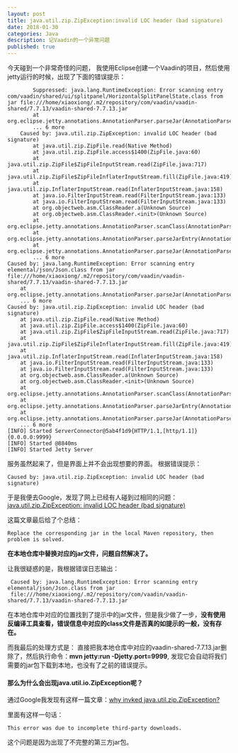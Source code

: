 ```yaml
---
layout: post
title: java.util.zip.ZipException:invalid LOC header (bad signature)
date: 2018-01-30
categories: Java
description: 记Vaadin的一个异常问题
published: true
---
```


今天碰到一个非常奇怪的问题， 我使用Eclipse创建一个Vaadin的项目，然后使用jetty运行的时候，出现了下面的错误提示：

            Suppressed: java.lang.RuntimeException: Error scanning entry com/vaadin/shared/ui/splitpanel/HorizontalSplitPanelState.class from jar file:///home/xiaoxiong/.m2/repository/com/vaadin/vaadin-shared/7.7.13/vaadin-shared-7.7.13.jar
            at org.eclipse.jetty.annotations.AnnotationParser.parseJar(AnnotationParser.java:937)
            ... 6 more
        Caused by: java.util.zip.ZipException: invalid LOC header (bad signature)
            at java.util.zip.ZipFile.read(Native Method)
            at java.util.zip.ZipFile.access$1400(ZipFile.java:60)
            at java.util.zip.ZipFile$ZipFileInputStream.read(ZipFile.java:717)
            at java.util.zip.ZipFile$ZipFileInflaterInputStream.fill(ZipFile.java:419)
            at java.util.zip.InflaterInputStream.read(InflaterInputStream.java:158)
            at java.io.FilterInputStream.read(FilterInputStream.java:133)
            at java.io.FilterInputStream.read(FilterInputStream.java:133)
            at org.objectweb.asm.ClassReader.a(Unknown Source)
            at org.objectweb.asm.ClassReader.<init>(Unknown Source)
            at org.eclipse.jetty.annotations.AnnotationParser.scanClass(AnnotationParser.java:1003)
            at org.eclipse.jetty.annotations.AnnotationParser.parseJarEntry(AnnotationParser.java:984)
            at org.eclipse.jetty.annotations.AnnotationParser.parseJar(AnnotationParser.java:933)
            ... 6 more
    Caused by: java.lang.RuntimeException: Error scanning entry elemental/json/Json.class from jar file:///home/xiaoxiong/.m2/repository/com/vaadin/vaadin-shared/7.7.13/vaadin-shared-7.7.13.jar
        at org.eclipse.jetty.annotations.AnnotationParser.parseJar(AnnotationParser.java:937)
        ... 6 more
    Caused by: java.util.zip.ZipException: invalid LOC header (bad signature)
        at java.util.zip.ZipFile.read(Native Method)
        at java.util.zip.ZipFile.access$1400(ZipFile.java:60)
        at java.util.zip.ZipFile$ZipFileInputStream.read(ZipFile.java:717)
        at java.util.zip.ZipFile$ZipFileInflaterInputStream.fill(ZipFile.java:419)
        at java.util.zip.InflaterInputStream.read(InflaterInputStream.java:158)
        at java.io.FilterInputStream.read(FilterInputStream.java:133)
        at java.io.FilterInputStream.read(FilterInputStream.java:133)
        at org.objectweb.asm.ClassReader.a(Unknown Source)
        at org.objectweb.asm.ClassReader.<init>(Unknown Source)
        at org.eclipse.jetty.annotations.AnnotationParser.scanClass(AnnotationParser.java:1003)
        at org.eclipse.jetty.annotations.AnnotationParser.parseJarEntry(AnnotationParser.java:984)
        at org.eclipse.jetty.annotations.AnnotationParser.parseJar(AnnotationParser.java:933)
        ... 6 more
    [INFO] Started ServerConnector@5ab4f1d9{HTTP/1.1,[http/1.1]}{0.0.0.0:9999}
    [INFO] Started @8840ms
    [INFO] Started Jetty Server

服务虽然起来了，但是界面上并不会出现想要的界面。 根据错误提示：

    Caused by: java.util.zip.ZipException: invalid LOC header (bad signature)

于是我便去Google，发现了网上已经有人碰到过相同的问题：<a href="http://www.fatalerrors.org/a/java.util.zip.zipexception-invalid-loc-header-bad-signature.html">java.util.zip.ZipException: invalid LOC header (bad signature)</a>

这篇文章最后给了个总结：

    Replace the corresponding jar in the local Maven repository, then problem is solved.

**在本地仓库中替换对应的jar文件，问题自然解决了。**

让我很疑惑的是，我根据错误日志输出：

     Caused by: java.lang.RuntimeException: Error scanning entry elemental/json/Json.class from jar 
     file:///home/xiaoxiong/.m2/repository/com/vaadin/vaadin-shared/7.7.13/vaadin-shared-7.7.13.jar

在本地仓库中对应的位置找到了提示中的jar文件，但是我少做了一步，**没有使用反编译工具查看，错误信息中对应的class文件是否真的如提示的一般，没有存在。**

而我最后的处理方式是： 直接把我本地仓库中对应的vaadin-shared-7.7.13.jar删除了，然后执行命令：**mvn jetty:run -Djetty.port=9999**, 发现它会自动将我们需要的jar包下载到本地，也没有了之前的错误提示。

#### 那么为什么会出现java.util.io.ZipException呢？

通过Google我发现有这样一篇文章：<a href="https://cn.mathworks.com/matlabcentral/answers/313286-why-do-i-see-a-java-util-zip-zipexception-error-in-my-installer-log-file-when-i-try-to-install-the?requestedDomain=true#">why invked java.util​.zip.ZipEx​ception?</a>

里面有这样一句话：

    This error was due to incomplete third-party downloads.

这个问题是因为出现了不完整的第三方jar包。
